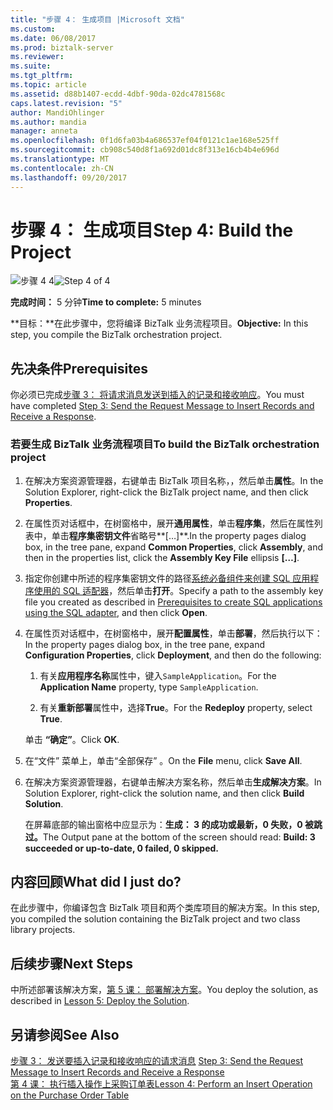 ```yaml
---
title: "步骤 4： 生成项目 |Microsoft 文档"
ms.custom: 
ms.date: 06/08/2017
ms.prod: biztalk-server
ms.reviewer: 
ms.suite: 
ms.tgt_pltfrm: 
ms.topic: article
ms.assetid: d88b1407-ecdd-4dbf-90da-02dc4781568c
caps.latest.revision: "5"
author: MandiOhlinger
ms.author: mandia
manager: anneta
ms.openlocfilehash: 0f1d6fa03b4a686537ef04f0121c1ae168e525ff
ms.sourcegitcommit: cb908c540d8f1a692d01dc8f313e16cb4b4e696d
ms.translationtype: MT
ms.contentlocale: zh-CN
ms.lasthandoff: 09/20/2017
---
```

# <a name="step-4-build-the-project"></a><span data-ttu-id="a504d-102">步骤 4： 生成项目</span><span class="sxs-lookup"><span data-stu-id="a504d-102">Step 4: Build the Project</span></span>
<span data-ttu-id="a504d-103">![步骤 4 4](../../adapters-and-accelerators/adapter-oracle-ebs/media/step-4of4.gif "Step_4of4")</span><span class="sxs-lookup"><span data-stu-id="a504d-103">![Step 4 of 4](../../adapters-and-accelerators/adapter-oracle-ebs/media/step-4of4.gif "Step_4of4")</span></span>  
  
 <span data-ttu-id="a504d-104">**完成时间：** 5 分钟</span><span class="sxs-lookup"><span data-stu-id="a504d-104">**Time to complete:** 5 minutes</span></span>  
  
 <span data-ttu-id="a504d-105">**目标：**在此步骤中，您将编译 BizTalk 业务流程项目。</span><span class="sxs-lookup"><span data-stu-id="a504d-105">**Objective:** In this step, you compile the BizTalk orchestration project.</span></span>  
  
## <a name="prerequisites"></a><span data-ttu-id="a504d-106">先决条件</span><span class="sxs-lookup"><span data-stu-id="a504d-106">Prerequisites</span></span>  
 <span data-ttu-id="a504d-107">你必须已完成[步骤 3： 将请求消息发送到插入的记录和接收响应](../../adapters-and-accelerators/adapter-sql/step-3-send-the-request-message-to-insert-records-and-receive-a-response.md)。</span><span class="sxs-lookup"><span data-stu-id="a504d-107">You must have completed [Step 3: Send the Request Message to Insert Records and Receive a Response](../../adapters-and-accelerators/adapter-sql/step-3-send-the-request-message-to-insert-records-and-receive-a-response.md).</span></span>  
  
### <a name="to-build-the-biztalk-orchestration-project"></a><span data-ttu-id="a504d-108">若要生成 BizTalk 业务流程项目</span><span class="sxs-lookup"><span data-stu-id="a504d-108">To build the BizTalk orchestration project</span></span>  
  
1.  <span data-ttu-id="a504d-109">在解决方案资源管理器，右键单击 BizTalk 项目名称，，然后单击**属性**。</span><span class="sxs-lookup"><span data-stu-id="a504d-109">In the Solution Explorer, right-click the BizTalk project name, and then click **Properties**.</span></span>  
  
2.  <span data-ttu-id="a504d-110">在属性页对话框中，在树窗格中，展开**通用属性**，单击**程序集**，然后在属性列表中，单击**程序集密钥文件**省略号**[…]**.</span><span class="sxs-lookup"><span data-stu-id="a504d-110">In the property pages dialog box, in the tree pane, expand **Common Properties**, click **Assembly**, and then in the properties list, click the **Assembly Key File** ellipsis **[…]**.</span></span>  
  
3.  <span data-ttu-id="a504d-111">指定你创建中所述的程序集密钥文件的路径[系统必备组件来创建 SQL 应用程序使用的 SQL 适配器](../../adapters-and-accelerators/adapter-sql/prerequisites-to-create-sql-applications-using-the-sql-adapter.md)，然后单击**打开**。</span><span class="sxs-lookup"><span data-stu-id="a504d-111">Specify a path to the assembly key file you created as described in [Prerequisites to create SQL applications using the SQL adapter](../../adapters-and-accelerators/adapter-sql/prerequisites-to-create-sql-applications-using-the-sql-adapter.md), and then click **Open**.</span></span>  
  
4.  <span data-ttu-id="a504d-112">在属性页对话框中，在树窗格中，展开**配置属性**，单击**部署**，然后执行以下：</span><span class="sxs-lookup"><span data-stu-id="a504d-112">In the property pages dialog box, in the tree pane, expand **Configuration Properties**, click **Deployment**, and then do the following:</span></span>  
  
    1.  <span data-ttu-id="a504d-113">有关**应用程序名称**属性中，键入`SampleApplication`。</span><span class="sxs-lookup"><span data-stu-id="a504d-113">For the **Application Name** property, type `SampleApplication`.</span></span>  
  
    2.  <span data-ttu-id="a504d-114">有关**重新部署**属性中，选择**True**。</span><span class="sxs-lookup"><span data-stu-id="a504d-114">For the **Redeploy** property, select **True**.</span></span>  
  
     <span data-ttu-id="a504d-115">单击 **“确定”**。</span><span class="sxs-lookup"><span data-stu-id="a504d-115">Click **OK**.</span></span>  
  
5.  <span data-ttu-id="a504d-116">在“文件”  菜单上，单击“全部保存” 。</span><span class="sxs-lookup"><span data-stu-id="a504d-116">On the **File** menu, click **Save All**.</span></span>  
  
6.  <span data-ttu-id="a504d-117">在解决方案资源管理器，右键单击解决方案名称，然后单击**生成解决方案**。</span><span class="sxs-lookup"><span data-stu-id="a504d-117">In Solution Explorer, right-click the solution name, and then click **Build Solution**.</span></span>  
  
     <span data-ttu-id="a504d-118">在屏幕底部的输出窗格中应显示为：**生成： 3 的成功或最新，0 失败，0 被跳过。**</span><span class="sxs-lookup"><span data-stu-id="a504d-118">The Output pane at the bottom of the screen should read: **Build: 3 succeeded or up-to-date, 0 failed, 0 skipped.**</span></span>  
  
## <a name="what-did-i-just-do"></a><span data-ttu-id="a504d-119">内容回顾</span><span class="sxs-lookup"><span data-stu-id="a504d-119">What did I just do?</span></span>  
 <span data-ttu-id="a504d-120">在此步骤中，你编译包含 BizTalk 项目和两个类库项目的解决方案。</span><span class="sxs-lookup"><span data-stu-id="a504d-120">In this step, you compiled the solution containing the BizTalk project and two class library projects.</span></span>  
  
## <a name="next-steps"></a><span data-ttu-id="a504d-121">后续步骤</span><span class="sxs-lookup"><span data-stu-id="a504d-121">Next Steps</span></span>  
 <span data-ttu-id="a504d-122">中所述部署该解决方案，[第 5 课： 部署解决方案](../../adapters-and-accelerators/adapter-sql/lesson-5-deploy-the-solution.md)。</span><span class="sxs-lookup"><span data-stu-id="a504d-122">You deploy the solution, as described in [Lesson 5: Deploy the Solution](../../adapters-and-accelerators/adapter-sql/lesson-5-deploy-the-solution.md).</span></span>  
  
## <a name="see-also"></a><span data-ttu-id="a504d-123">另请参阅</span><span class="sxs-lookup"><span data-stu-id="a504d-123">See Also</span></span>  
 <span data-ttu-id="a504d-124">[步骤 3： 发送要插入记录和接收响应的请求消息](../../adapters-and-accelerators/adapter-sql/step-3-send-the-request-message-to-insert-records-and-receive-a-response.md) </span><span class="sxs-lookup"><span data-stu-id="a504d-124">[Step 3: Send the Request Message to Insert Records and Receive a Response](../../adapters-and-accelerators/adapter-sql/step-3-send-the-request-message-to-insert-records-and-receive-a-response.md) </span></span>  
 [<span data-ttu-id="a504d-125">第 4 课： 执行插入操作上采购订单表</span><span class="sxs-lookup"><span data-stu-id="a504d-125">Lesson 4: Perform an Insert Operation on the Purchase Order Table</span></span>](../../adapters-and-accelerators/adapter-sql/lesson-4-perform-an-insert-operation-on-the-purchase-order-table.md)